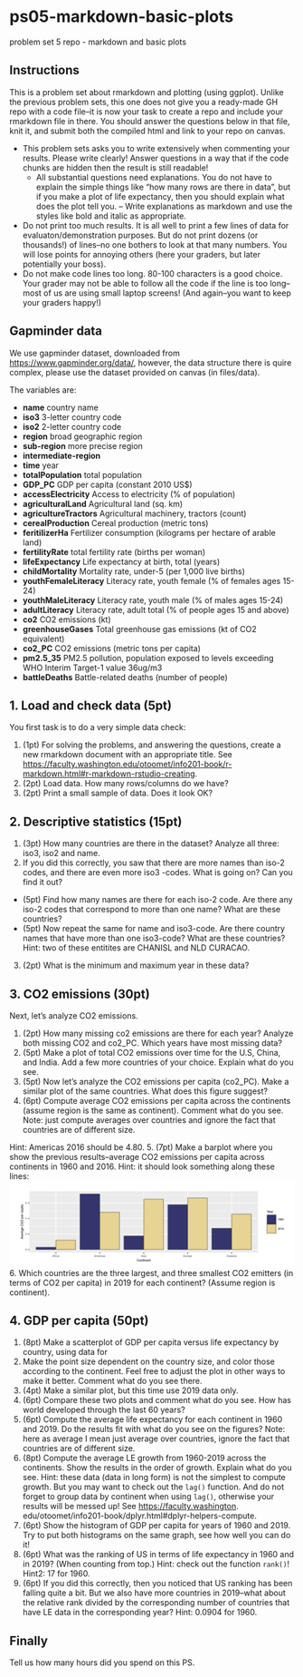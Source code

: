 # ps05-markdown-basic-plots
problem set 5 repo - markdown and basic plots

## Instructions

This is a problem set about rmarkdown and plotting (using ggplot). Unlike the previous problem
sets, this one does not give you a ready-made GH repo with a code file–it is now your task to create
a repo and include your rmarkdown file in there.
You should answer the questions below in that file, knit it, and submit both the compiled html
and link to your repo on canvas.
- This problem sets asks you to write extensively when commenting your results. Please write
clearly! Answer questions in a way that if the code chunks are hidden then the result is still
readable!
  - All substantial questions need explanations. You do not have to explain the simple things
like “how many rows are there in data”, but if you make a plot of life expectancy, then
you should explain what does the plot tell you.
  – Write explanations as markdown and use the styles like bold and italic as appropriate.
- Do not print too much results. It is all well to print a few lines of data for evaluaton/demonstration purposes. But do not print dozens (or thousands!) of lines–no one bothers to look
at that many numbers. You will lose points for annoying others (here your graders, but later
potentially your boss).
- Do not make code lines too long. 80-100 characters is a good choice. Your grader may not
be able to follow all the code if the line is too long–most of us are using small laptop screens!
(And again–you want to keep your graders happy!)

## Gapminder data

We use gapminder dataset, downloaded from https://www.gapminder.org/data/, however, the data structure there is quire complex, please use the dataset provided on canvas (in files/data).

The variables are:
- **name** country name
- **iso3** 3-letter country code
- **iso2** 2-letter country code
- **region** broad geographic region
- **sub-region** more precise region
- **intermediate-region**
- **time** year
- **totalPopulation** total population
- **GDP_PC** GDP per capita (constant 2010 US$)
- **accessElectricity** Access to electricity (% of population)
- **agriculturalLand** Agricultural land (sq. km)
- **agricultureTractors** Agricultural machinery, tractors (count)
- **cerealProduction** Cereal production (metric tons)
- **feritilizerHa** Fertilizer consumption (kilograms per hectare of arable land)
- **fertilityRate** total fertility rate (births per woman)
- **lifeExpectancy** Life expectancy at birth, total (years)
- **childMortality** Mortality rate, under-5 (per 1,000 live births)
- **youthFemaleLiteracy** Literacy rate, youth female (% of females ages 15-24)
- **youthMaleLiteracy** Literacy rate, youth male (% of males ages 15-24)
- **adultLiteracy** Literacy rate, adult total (% of people ages 15 and above)
- **co2** CO2 emissions (kt)
- **greenhouseGases** Total greenhouse gas emissions (kt of CO2 equivalent)
- **co2_PC** CO2 emissions (metric tons per capita)
- **pm2.5_35** PM2.5 pollution, population exposed to levels exceeding WHO Interim Target-1 value 36ug/m3 
- **battleDeaths** Battle-related deaths (number of people)

## 1. Load and check data (5pt)

You first task is to do a very simple data check:
1. (1pt) For solving the problems, and answering the questions, create a new rmarkdown document with an appropriate title. See https://faculty.washington.edu/otoomet/info201-book/r-markdown.html#r-markdown-rstudio-creating.
2. (2pt) Load data. How many rows/columns do we have?
3. (2pt) Print a small sample of data. Does it look OK?

## 2. Descriptive statistics (15pt)

1. (3pt) How many countries are there in the dataset? Analyze all three: iso3, iso2 and name.
2. If you did this correctly, you saw that there are more names than iso-2 codes, and there are
even more iso3 -codes. What is going on? Can you find it out?
  - (5pt) Find how many names are there for each iso-2 code. Are there any iso-2 codes that
correspond to more than one name? What are these countries?
  -  (5pt) Now repeat the same for name and iso3-code. Are there country names that have
more than one iso3-code? What are these countries?
Hint: two of these entitites are CHANISL and NLD CURACAO.
3. (2pt) What is the minimum and maximum year in these data?

## 3. CO2 emissions (30pt)

Next, let’s analyze CO2 emissions.
1. (2pt) How many missing co2 emissions are there for each year? Analyze both missing CO2
and co2_PC. Which years have most missing data?
2. (5pt) Make a plot of total CO2 emissions over time for the U.S, China, and India. Add a few
more countries of your choice. Explain what do you see.
3. (5pt) Now let’s analyze the CO2 emissions per capita (co2_PC). Make a similar plot of the
same countries. What does this figure suggest?
4. (6pt) Compute average CO2 emissions per capita across the continents (assume region is the
same as continent). Comment what do you see.
Note: just compute averages over countries and ignore the fact that countries are of different
size.

Hint: Americas 2016 should be 4.80.
5. (7pt) Make a barplot where you show the previous results–average CO2 emissions per capita
across continents in 1960 and 2016.
Hint: it should look something along these lines: 
![example picture of plot](data/Screenshot_20230217_105721.png)
6. Which countries are the three largest, and three smallest CO2 emitters (in terms of CO2 per
capita) in 2019 for each continent? (Assume region is continent).

## 4.  GDP per capita (50pt)

1. (8pt) Make a scatterplot of GDP per capita versus life expectancy by country, using data for
1960. Make the point size dependent on the country size, and color those according to the
continent. Feel free to adjust the plot in other ways to make it better.
Comment what do you see there.
2. (4pt) Make a similar plot, but this time use 2019 data only.
3. (6pt) Compare these two plots and comment what do you see. How has world developed
through the last 60 years?
4. (6pt) Compute the average life expectancy for each continent in 1960 and 2019. Do the results
fit with what do you see on the figures?
Note: here as average I mean just average over countries, ignore the fact that countries are of
different size.
5. (8pt) Compute the average LE growth from 1960-2019 across the continents. Show the results
in the order of growth. Explain what do you see.
Hint: these data (data in long form) is not the simplest to compute growth. But you may
want to check out the `lag()` function. And do not forget to group data by continent when
using `lag()`, otherwise your results will be messed up! See https://faculty.washington.
edu/otoomet/info201-book/dplyr.html#dplyr-helpers-compute.
6. (6pt) Show the histogram of GDP per capita for years of 1960 and 2019. Try to put both
histograms on the same graph, see how well you can do it!
7. (6pt) What was the ranking of US in terms of life expectancy in 1960 and in 2019? (When
counting from top.)
Hint: check out the function `rank()`!
Hint2: 17 for 1960.
8. (6pt) If you did this correctly, then you noticed that US ranking has been falling quite a
bit. But we also have more countries in 2019–what about the relative rank divided by the
corresponding number of countries that have LE data in the corresponding year?
Hint: 0.0904 for 1960.

## Finally

Tell us how many hours did you spend on this PS.

